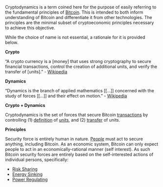 Cryptodynamics is a term coined here for the purpose of easily referring to the fundamental principles of [Bitcoin](Glossary#bitcoin). This is intended to both inform understanding of Bitcoin and differentiate it from other technologies. The principles are the minimal subset of cryptoeconomic principles necessary to achieve this objective.

While the choice of name is not essential, a rationale for it is provided below.

**Crypto**

“A crypto currency is a [money] that uses strong cryptography to secure financial transactions, control the creation of additional units, and verify the transfer of [units].” - [Wikipedia](https://en.m.wikipedia.org/wiki/Cryptocurrency)

**Dynamics**

“Dynamics is the branch of applied mathematics [[...]] concerned with the study of forces [[...]] and their effect on motion.” - [Wikipedia](https://en.m.wikipedia.org/wiki/Dynamics_(mechanics))

**Crypto + Dynamics**

Cryptodynamics is the set of forces that secure Bitcoin [transactions](Glossary#transaction) by controlling (1) [definition](Glossary#validity) of [units](Glossary#unit), and (2) [transfer](Glossary#confirmation) of units.

**Principles**

Security force is entirely human in nature. [People](Glossary#person) must act to secure anything, including Bitcoin. As an economic system, Bitcoin can only expect people to act in an economically-rational manner (self interest). As such Bitcoin security forces are entirely based on the self-interested actions of individual persons, specifically:

* [Risk Sharing](Risk-Sharing-Principle)
* [Energy Sinking](Proof-of-Stake-Fallacy)
* [Power Regulating](Censorship-Resistance-Property)